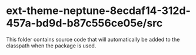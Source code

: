 # ext-theme-neptune-8ecdaf14-312d-457a-bd9d-b87c556ce05e/src

This folder contains source code that will automatically be added to the classpath when
the package is used.
